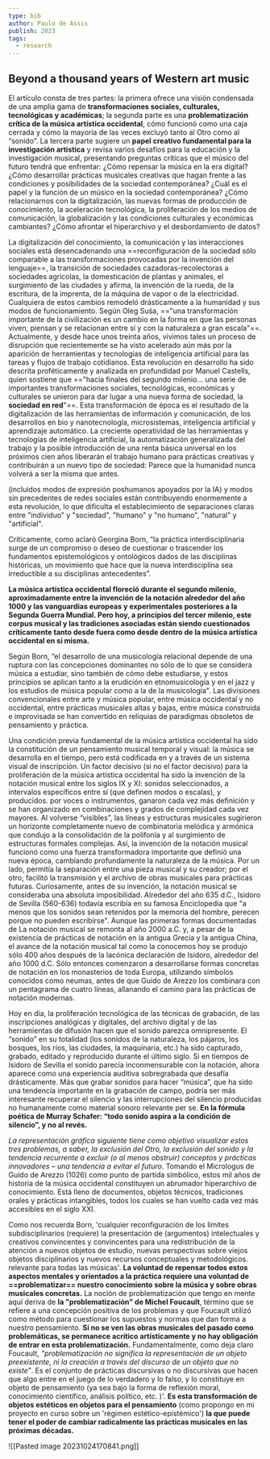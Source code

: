 ```yaml
---
type: bib
author: Paulo de Assis
publish: 2023
tags:
  - research
---
```

## Beyond a thousand years of Western art music

El artículo consta de tres partes: la primera ofrece una visión condensada de una amplia gama de **transformaciones sociales, culturales, tecnológicas y académicas**; la segunda parte es una **problematización crítica de la música artística occidental**, cómo funcionó como una caja cerrada y cómo la mayoría de las veces excluyó tanto al Otro como al “sonido”. La tercera parte sugiere un **papel creativo fundamental para la investigación artística** y revisa varios desafíos para la educación y la investigación musical, presentando preguntas críticas que el músico del futuro tendrá que enfrentar: ¿Cómo repensar la música en la era digital? ¿Cómo desarrollar prácticas musicales creativas que hagan frente a las condiciones y posibilidades de la sociedad contemporánea? ¿Cuál es el papel y la función de un músico en la sociedad contemporánea? ¿Cómo relacionarnos con la digitalización, las nuevas formas de producción de conocimiento, la aceleración tecnológica, la proliferación de los medios de comunicación, la globalización y las condiciones culturales y económicas cambiantes? ¿Cómo afrontar el hiperarchivo y el desbordamiento de datos?

La digitalización del conocimiento, la comunicación y las interacciones sociales está desencadenando una ==reconfiguración de la sociedad sólo comparable a las transformaciones provocadas por la invención del lenguaje==, la transición de sociedades cazadoras-recolectoras a sociedades agrícolas, la domesticación de plantas y animales, el surgimiento de las ciudades y afirma, la invención de la rueda, de la escritura, de la imprenta, de la máquina de vapor o de la electricidad. Cualquiera de estos cambios remodeló drásticamente a la humanidad y sus modos de funcionamiento. Según Oleg Suśa, =="una transformación importante de la civilización es un cambio en la forma en que las personas viven, piensan y se relacionan entre sí y con la naturaleza a gran escala"==. Actualmente, y desde hace unos treinta años, vivimos tales un proceso de disrupción que recientemente se ha visto acelerado aún más por la aparición de herramientas y tecnologías de inteligencia artificial para las tareas y flujos de trabajo cotidianos. Esta revolución en desarrollo ha sido descrita proféticamente y analizada en profundidad por Manuel Castells, quien sostiene que =="hacia finales del segundo milenio... una serie de importantes transformaciones sociales, tecnológicas, económicas y culturales se unieron para dar lugar a una nueva forma de sociedad, la **sociedad en red**"==. Esta transformación de época es el resultado de la digitalización de las herramientas de información y comunicación, de los desarrollos en bio y nanotecnología, microsistemas, inteligencia artificial y aprendizaje automático. La creciente operatividad de las herramientas y tecnologías de inteligencia artificial, la automatización generalizada del trabajo y la posible introducción de una renta básica universal en los próximos cien años liberarán el trabajo humano para prácticas creativas y contribuirán a un nuevo tipo de sociedad: Parece que la humanidad nunca volverá a ser la misma que antes.

(incluidos modos de expresión poshumanos apoyados por la IA) y modos sin precedentes de redes sociales están contribuyendo enormemente a esta revolución, lo que dificulta el establecimiento de separaciones claras entre "individuo" y "sociedad", "humano" y "no humano", "natural" y "artificial".

Críticamente, como aclaró Georgina Born, “la práctica interdisciplinaria surge de un compromiso o deseo de cuestionar o trascender los fundamentos epistemológicos y ontológicos dados de las disciplinas históricas, un movimiento que hace que la nueva interdisciplina sea irreductible a su disciplinas antecedentes”.

**La música artística occidental floreció durante el segundo milenio, aproximadamente entre la invención de la notación alrededor del año 1000 y las vanguardias europeas y experimentales posteriores a la Segunda Guerra Mundial. Pero hoy, a principios del tercer milenio, este corpus musical y las tradiciones asociadas están siendo cuestionados críticamente tanto desde fuera como desde dentro de la música artística occidental en sí misma.**

Según Born, “el desarrollo de una musicología relacional depende de una ruptura con las concepciones dominantes no sólo de lo que se considera música a estudiar, sino también de cómo debe estudiarse, y estos principios se aplican tanto a la erudición en etnomusicología y en el jazz y los estudios de música popular como a la de la musicología". Las divisiones convencionales entre arte y música popular, entre música occidental y no occidental, entre prácticas musicales altas y bajas, entre música construida e improvisada se han convertido en reliquias de paradigmas obsoletos de pensamiento y práctica.

Una condición previa fundamental de la música artística occidental ha sido la constitución de un pensamiento musical temporal y visual: la música se desarrolla en el tiempo, pero está codificada en y a través de un sistema visual de inscripción. Un factor decisivo (si no el factor decisivo) para la proliferación de la música artística occidental ha sido la invención de la notación musical entre los siglos IX y XI: sonidos seleccionados, a intervalos específicos entre sí (que definen modos o escalas), y producidos. por voces o instrumentos, ganaron cada vez más definición y se han organizado en combinaciones y grados de complejidad cada vez mayores. Al volverse “visibles”, las líneas y estructuras musicales sugirieron un horizonte completamente nuevo de combinatoria melódica y armónica que condujo a la consolidación de la polifonía y al surgimiento de estructuras formales complejas. Así, la invención de la notación musical funcionó como una fuerza transformadora importante que definió una nueva época, cambiando profundamente la naturaleza de la música. Por un lado, permitía la separación entre una pieza musical y su creador; por el otro, facilitó la transmisión y el archivo de obras musicales para prácticas futuras.
Curiosamente, antes de su invención, la notación musical se consideraba una absoluta imposibilidad. Alrededor del año 635 d.C., Isidoro de Sevilla (560-636) todavía escribía en su famosa Enciclopedia que "a menos que los sonidos sean retenidos por la memoria del hombre, perecen porque no pueden escribirse". Aunque las primeras formas documentadas de La notación musical se remonta al año 2000 a.C. y, a pesar de la existencia de prácticas de notación en la antigua Grecia y la antigua China, el avance de la notación musical tal como la conocemos hoy se produjo sólo 400 años después de la lacónica declaración de Isidoro, alrededor del año 1000 d.C. Sólo entonces comenzaron a desarrollarse formas concretas de notación en los monasterios de toda Europa, utilizando símbolos conocidos como neumas, antes de que Guido de Arezzo los combinara con un pentagrama de cuatro líneas, allanando el camino para las prácticas de notación modernas.

Hoy en día, la proliferación tecnológica de las técnicas de grabación, de las inscripciones analógicas y digitales, del archivo digital y de las herramientas de difusión hacen que el sonido parezca omnipresente. El “sonido” en su totalidad (los sonidos de la naturaleza, los pájaros, los bosques, los ríos, las ciudades, la maquinaria, etc.) ha sido capturado, grabado, editado y reproducido durante el último siglo. Si en tiempos de Isidoro de Sevilla el sonido parecía inconmensurable con la notación, ahora aparece como una experiencia auditiva sobregrabada que desafía drásticamente. Más que grabar sonidos para hacer “música”, que ha sido una tendencia importante en la grabación de campo, podría ser más interesante recuperar el silencio y las interrupciones del silencio producidas no humanamente como material sonoro relevante per se. **En la fórmula poética de Murray Schafer: “todo sonido aspira a la condición de silencio”, y no al revés.**

*La representación gráfica siguiente tiene como objetivo visualizar estos tres problemas, a saber, la exclusión del Otro, la exclusión del sonido y la tendencia recurrente a excluir (o al menos obstruir) conceptos y prácticas innovadores – una tendencia a evitar el futuro*. Tomando el Micrologus de Guido de Arezzo (1026) como punto de partida simbólico, estos mil años de historia de la música occidental constituyen un abrumador hiperarchivo de conocimiento. Está lleno de documentos, objetos técnicos, tradiciones orales y prácticas intangibles, todos los cuales se han vuelto cada vez más accesibles en el siglo XXI.

Como nos recuerda Born, 'cualquier reconfiguración de los límites subdisciplinarios (requiere) la presentación de (argumentos) intelectuales y creativos convincentes y convincentes para una redistribución de la atención a nuevos objetos de estudio, nuevas perspectivas sobre viejos objetos disciplinarios y nuevos recursos conceptuales y metodológicos. relevante para todas las músicas'. **La voluntad de repensar todos estos aspectos mentales y orientados a la práctica requiere una voluntad de ==problematizar== nuestro conocimiento sobre la música y sobre obras musicales concretas.** La noción de problematización que tengo en mente aquí deriva de **la "problematización" de Michel Foucault**, término que se refiere a una concepción positiva de los problemas y que Foucault utilizó como método para cuestionar los supuestos y normas que dan forma a nuestro pensamiento. **Si no se ven las obras musicales del pasado como problemáticas, se permanece acrítico artísticamente y no hay obligación de entrar en esta problematización.** Fundamentalmente, como deja claro Foucault, *“problematización no significa la representación de un objeto preexistente, ni la creación a través del discurso de un objeto que no existe”*. Es el conjunto de prácticas discursivas o no discursivas que hacen que algo entre en el juego de lo verdadero y lo falso, y lo constituye en objeto de pensamiento (ya sea bajo la forma de reflexión moral, conocimiento científico, análisis político, etc. )'. **Es esta transformación de objetos estéticos en objetos para el pensamiento** (como propongo en mi proyecto en curso sobre un 'régimen estético-epistémico') **la que puede tener el poder de cambiar radicalmente las prácticas musicales en las próximas décadas.**

![[Pasted image 20231024170841.png]]